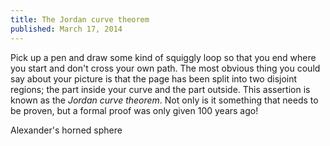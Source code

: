 ```yaml
---
title: The Jordan curve theorem
published: March 17, 2014
---
```


Pick up a pen and draw some kind of squiggly loop so that you end where you start and don't cross your own path. The most obvious thing you could say about your picture is that the page has been split into two disjoint regions; the part inside your curve and the part outside. This assertion is known as the _Jordan curve theorem_. Not only is it something that needs to be proven, but a formal proof was only given 100 years ago!

Alexander's horned sphere
